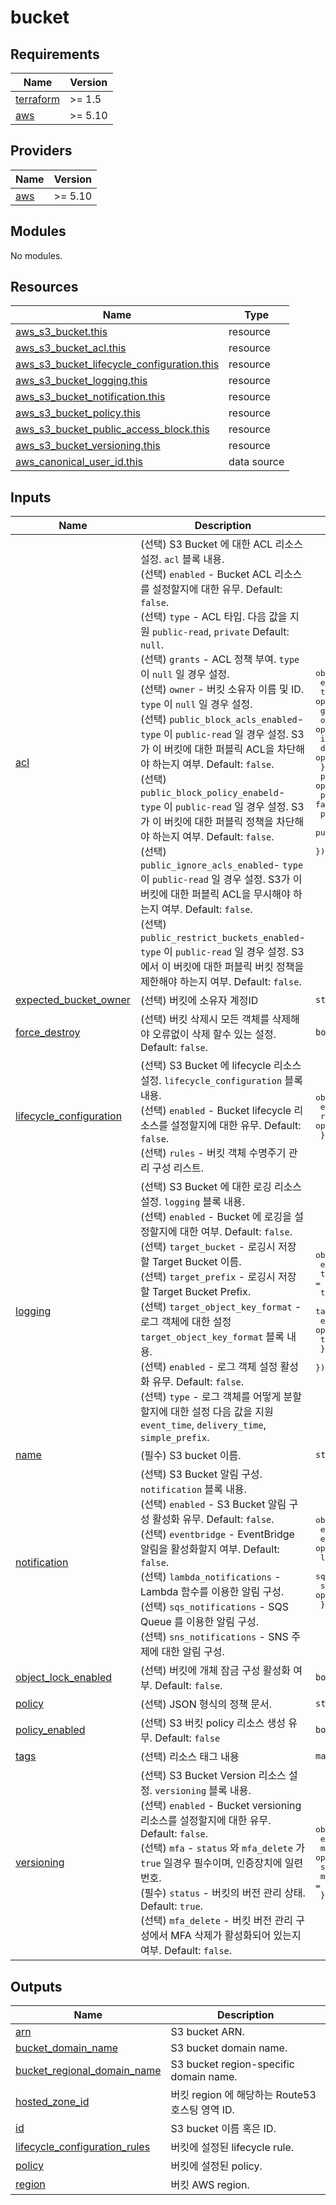 # bucket

<!-- BEGINNING OF PRE-COMMIT-TERRAFORM DOCS HOOK -->
## Requirements

| Name | Version |
|------|---------|
| <a name="requirement_terraform"></a> [terraform](#requirement\_terraform) | >= 1.5 |
| <a name="requirement_aws"></a> [aws](#requirement\_aws) | >= 5.10 |

## Providers

| Name | Version |
|------|---------|
| <a name="provider_aws"></a> [aws](#provider\_aws) | >= 5.10 |

## Modules

No modules.

## Resources

| Name | Type |
|------|------|
| [aws_s3_bucket.this](https://registry.terraform.io/providers/hashicorp/aws/latest/docs/resources/s3_bucket) | resource |
| [aws_s3_bucket_acl.this](https://registry.terraform.io/providers/hashicorp/aws/latest/docs/resources/s3_bucket_acl) | resource |
| [aws_s3_bucket_lifecycle_configuration.this](https://registry.terraform.io/providers/hashicorp/aws/latest/docs/resources/s3_bucket_lifecycle_configuration) | resource |
| [aws_s3_bucket_logging.this](https://registry.terraform.io/providers/hashicorp/aws/latest/docs/resources/s3_bucket_logging) | resource |
| [aws_s3_bucket_notification.this](https://registry.terraform.io/providers/hashicorp/aws/latest/docs/resources/s3_bucket_notification) | resource |
| [aws_s3_bucket_policy.this](https://registry.terraform.io/providers/hashicorp/aws/latest/docs/resources/s3_bucket_policy) | resource |
| [aws_s3_bucket_public_access_block.this](https://registry.terraform.io/providers/hashicorp/aws/latest/docs/resources/s3_bucket_public_access_block) | resource |
| [aws_s3_bucket_versioning.this](https://registry.terraform.io/providers/hashicorp/aws/latest/docs/resources/s3_bucket_versioning) | resource |
| [aws_canonical_user_id.this](https://registry.terraform.io/providers/hashicorp/aws/latest/docs/data-sources/canonical_user_id) | data source |

## Inputs

| Name | Description | Type | Default | Required |
|------|-------------|------|---------|:--------:|
| <a name="input_acl"></a> [acl](#input\_acl) | (선택) S3 Bucket 에 대한 ACL 리소스 설정. `acl` 블록 내용.<br>    (선택) `enabled` - Bucket ACL 리소스를 설정할지에 대한 유무. Default: `false`.<br>    (선택) `type` - ACL 타입. 다음 값을 지원 `public-read`, `private` Default: `null`.<br>    (선택) `grants` - ACL 정책 부여. `type` 이 `null` 일 경우 설정.<br>    (선택) `owner` - 버킷 소유자 이름 및 ID. `type` 이 `null` 일 경우 설정.<br>    (선택) `public_block_acls_enabled`- `type` 이 `public-read` 일 경우 설정. S3가 이 버킷에 대한 퍼블릭 ACL을 차단해야 하는지 여부. Default: `false`.<br>    (선택) `public_block_policy_enabeld`- `type` 이 `public-read` 일 경우 설정. S3가 이 버킷에 대한 퍼블릭 정책을 차단해야 하는지 여부. Default: `false`.<br>    (선택) `public_ignore_acls_enabled`- `type` 이 `public-read` 일 경우 설정. S3가 이 버킷에 대한 퍼블릭 ACL을 무시해야 하는지 여부. Default: `false`.<br>    (선택) `public_restrict_buckets_enabled`- `type` 이 `public-read` 일 경우 설정. S3에서 이 버킷에 대한 퍼블릭 버킷 정책을 제한해야 하는지 여부. Default: `false`. | <pre>object({<br>    enabled = optional(bool, false)<br>    type    = optional(string, "null")<br>    grants  = optional(any, [])<br>    owner = optional(object({<br>      id           = optional(string, null)<br>      display_name = optional(string, null)<br>    }), {})<br>    public_block_acls_enabled       = optional(bool, false)<br>    public_block_policy_enabeld     = optional(bool, false)<br>    public_ignore_acls_enabled      = optional(bool, false)<br>    public_restrict_buckets_enabled = optional(bool, false)<br>  })</pre> | `{}` | no |
| <a name="input_expected_bucket_owner"></a> [expected\_bucket\_owner](#input\_expected\_bucket\_owner) | (선택) 버킷에 소유자 계정ID | `string` | `null` | no |
| <a name="input_force_destroy"></a> [force\_destroy](#input\_force\_destroy) | (선택) 버킷 삭제시 모든 객체를 삭제해야 오류없이 삭제 할수 있는 설정. Default: `false`. | `bool` | `false` | no |
| <a name="input_lifecycle_configuration"></a> [lifecycle\_configuration](#input\_lifecycle\_configuration) | (선택) S3 Bucket 에 lifecycle 리소스 설정. `lifecycle_configuration` 블록 내용.<br>    (선택) `enabled` - Bucket lifecycle 리소스를 설정할지에 대한 유무. Default: `false`.<br>    (선택) `rules` - 버킷 객체 수명주기 관리 구성 리스트. | <pre>object({<br>    enabled = optional(bool, false)<br>    rules   = optional(any, [])<br>  })</pre> | `{}` | no |
| <a name="input_logging"></a> [logging](#input\_logging) | (선택) S3 Bucket 에 대한 로깅 리소스 설정. `logging` 블록 내용.<br>    (선택) `enabled` - Bucket 에 로깅을 설정할지에 대한 여부. Default: `false`.<br>    (선택) `target_bucket` - 로깅시 저장할 Target Bucket 이름.<br>    (선택) `target_prefix` - 로깅시 저장할 Target Bucket Prefix.<br>    (선택) `target_object_key_format` - 로그 객체에 대한 설정 `target_object_key_format` 블록 내용.<br>      (선택) `enabled` - 로그 객체 설정 활성화 유무. Default: `false`.<br>      (선택) `type` - 로그 객체를 어떻게 분할할지에 대한 설정 다음 값을 지원 `event_time`, `delivery_time`, `simple_prefix`. | <pre>object({<br>    enabled       = optional(bool, false)<br>    target_bucket = optional(string, null)<br>    target_prefix = optional(string, null)<br>    target_object_key_format = optional(object({<br>      enabled = optional(bool, false)<br>      type    = optional(string, null)<br>    }), {})<br>  })</pre> | `{}` | no |
| <a name="input_name"></a> [name](#input\_name) | (필수) S3 bucket 이름. | `string` | n/a | yes |
| <a name="input_notification"></a> [notification](#input\_notification) | (선택) S3 Bucket 알림 구성. `notification` 블록 내용.<br>    (선택) `enabled` - S3 Bucket 알림 구성 활성화 유무. Default: `false`.<br>    (선택) `eventbridge` - EventBridge 알림을 활성화할지 여부. Default: `false`.<br>    (선택) `lambda_notifications` - Lambda 함수를 이용한 알림 구성.<br>    (선택) `sqs_notifications` - SQS Queue 를 이용한 알림 구성.<br>    (선택) `sns_notifications` - SNS 주제에 대한 알림 구성. | <pre>object({<br>    enabled              = optional(bool, false)<br>    eventbridge          = optional(bool, false)<br>    lambda_notifications = optional(any, {})<br>    sqs_notifications    = optional(any, {})<br>    sns_notifications    = optional(any, {})<br>  })</pre> | `{}` | no |
| <a name="input_object_lock_enabled"></a> [object\_lock\_enabled](#input\_object\_lock\_enabled) | (선택) 버킷에 개체 잠금 구성 활성화 여부. Default: `false`. | `bool` | `false` | no |
| <a name="input_policy"></a> [policy](#input\_policy) | (선택) JSON 형식의 정책 문서. | `string` | `null` | no |
| <a name="input_policy_enabled"></a> [policy\_enabled](#input\_policy\_enabled) | (선택) S3 버킷 policy 리소스 생성 유무. Default: `false` | `bool` | `false` | no |
| <a name="input_tags"></a> [tags](#input\_tags) | (선택) 리소스 태그 내용 | `map(string)` | `{}` | no |
| <a name="input_versioning"></a> [versioning](#input\_versioning) | (선택) S3 Bucket Version 리소스 설정. `versioning` 블록 내용.<br>    (선택) `enabled` - Bucket versioning 리소스를 설정할지에 대한 유무. Default: `false`.<br>    (선택) `mfa` - `status` 와 `mfa_delete` 가 `true` 일경우 필수이며, 인증장치에 일련번호.<br>    (필수) `status` - 버킷의 버전 관리 상태. Default: `true`.<br>    (선택) `mfa_delete` - 버킷 버전 관리 구성에서 MFA 삭제가 활성화되어 있는지 여부. Default: `false`. | <pre>object({<br>    enabled    = optional(bool, false)<br>    mfa        = optional(string, null)<br>    status     = optional(bool, true)<br>    mfa_delete = optional(bool, true)<br>  })</pre> | `{}` | no |

## Outputs

| Name | Description |
|------|-------------|
| <a name="output_arn"></a> [arn](#output\_arn) | S3 bucket ARN. |
| <a name="output_bucket_domain_name"></a> [bucket\_domain\_name](#output\_bucket\_domain\_name) | S3 bucket domain name. |
| <a name="output_bucket_regional_domain_name"></a> [bucket\_regional\_domain\_name](#output\_bucket\_regional\_domain\_name) | S3 bucket region-specific domain name. |
| <a name="output_hosted_zone_id"></a> [hosted\_zone\_id](#output\_hosted\_zone\_id) | 버킷 region 에 해당하는 Route53 호스팅 영역 ID. |
| <a name="output_id"></a> [id](#output\_id) | S3 bucket 이름 혹은 ID. |
| <a name="output_lifecycle_configuration_rules"></a> [lifecycle\_configuration\_rules](#output\_lifecycle\_configuration\_rules) | 버킷에 설정된 lifecycle rule. |
| <a name="output_policy"></a> [policy](#output\_policy) | 버킷에 설정된 policy. |
| <a name="output_region"></a> [region](#output\_region) | 버킷 AWS region. |
<!-- END OF PRE-COMMIT-TERRAFORM DOCS HOOK -->
